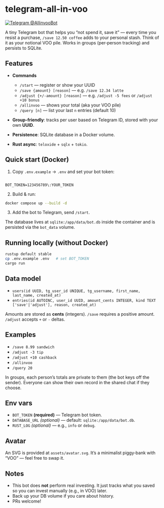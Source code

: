 # telegram-all-in-voo

[![Telegram @AllinvooBot](https://img.shields.io/badge/Telegram-@AllinvooBot-26A5E4?logo=telegram&logoColor=white)](https://t.me/AllinvooBot)

A tiny Telegram bot that helps you “not spend it, save it” — every time you resist a purchase, `/save 12.50 coffee` adds to your personal stash. Think of it as your notional VOO pile. Works in groups (per‑person tracking) and persists to SQLite.

## Features

- **Commands**

  - `/start` — register or show your UUID
  - `/save {amount} [reason]` — e.g. `/save 12.34 latte`
  - `/adjust {+/-amount} [reason]` — e.g. `/adjust -5 fees` or `/adjust +10 bonus`
  - `/allinvoo` — shows your total (aka your VOO pile)
  - `/query [n]` — list your last `n` entries (default 10)

- **Group‑friendly**: tracks per user based on Telegram ID, stored with your own **UUID**.
- **Persistence**: SQLite database in a Docker volume.
- **Rust async**: `teloxide` + `sqlx` + `tokio`.

## Quick start (Docker)

1. Copy `.env.example` → `.env` and set your bot token:

```

BOT_TOKEN=123456789\:YOUR_TOKEN

```

2. Build & run:

```bash
docker compose up --build -d
```

3. Add the bot to Telegram, send `/start`.

The database lives at `sqlite:/app/data/bot.db` inside the container and is persisted via the `bot_data` volume.

## Running locally (without Docker)

```bash
rustup default stable
cp .env.example .env   # set BOT_TOKEN
cargo run
```

## Data model

- `users(id UUID, tg_user_id UNIQUE, tg_username, first_name, last_name, created_at)`
- `entries(id AUTOINC, user_id UUID, amount_cents INTEGER, kind TEXT ['save'|'adjust'], reason, created_at)`

Amounts are stored as **cents** (integers). `/save` requires a positive amount. `/adjust` accepts `+` or `-` deltas.

## Examples

- `/save 8.99 sandwich`
- `/adjust -3 tip`
- `/adjust +10 cashback`
- `/allinvoo`
- `/query 20`

In groups, each person’s totals are private to them (the bot keys off the sender). Everyone can show their own record in the shared chat if they choose.

## Env vars

- `BOT_TOKEN` **(required)** — Telegram bot token.
- `DATABASE_URL` _(optional)_ — default: `sqlite:/app/data/bot.db`.
- `RUST_LOG` _(optional)_ — e.g., `info` or `debug`.

## Avatar

An SVG is provided at `assets/avatar.svg`. It’s a minimalist piggy‑bank with “VOO” — feel free to swap it.

## Notes

- This bot does **not** perform real investing. It just tracks what you saved so you can invest manually (e.g., in VOO) later.
- Back up your DB volume if you care about history.
- PRs welcome!
